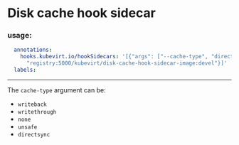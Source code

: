 # Disk cache hook sidecar

### usage:
```yaml
  annotations:
    hooks.kubevirt.io/hookSidecars: '[{"args": ["--cache-type", "directsync"], "image":
      "registry:5000/kubevirt/disk-cache-hook-sidecar-image:devel"}]'
  labels:
```
----
The `cache-type` argument can be:

* `writeback`
* `writethrough`
* `none`
* `unsafe`
* `directsync`

